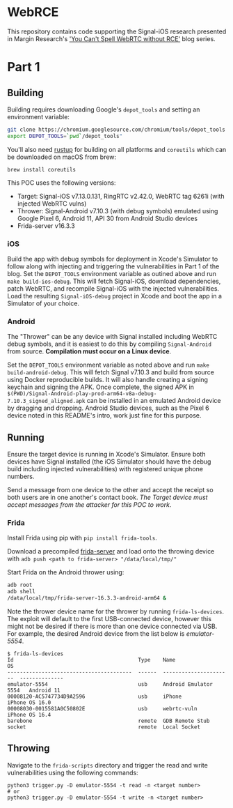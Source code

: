 WebRCE
===

This repository contains code supporting the Signal-iOS research presented in
Margin Research's
['You Can't Spell WebRTC without RCE'](https://margin.re/2024/07/you-cant-spell-webrtc-without-rce-part-1/)
blog series.

# Part 1

## Building

Building requires downloading Google's `depot_tools` and setting an environment
variable:

```bash
git clone https://chromium.googlesource.com/chromium/tools/depot_tools
export DEPOT_TOOLS=`pwd`/depot_tools"
```

You'll also need [rustup](https://rustup.rs) for building on all platforms and
`coreutils` which can be downloaded on macOS from brew:

```
brew install coreutils
```

This POC uses the following versions:
* Target: Signal-iOS v7.13.0.131, RingRTC v2.42.0, WebRTC tag 6261i (with
injected WebRTC vulns)
* Thrower: Signal-Android v7.10.3 (with debug symbols) emulated using Google
Pixel 6, Android 11, API 30 from Android Studio devices
* Frida-server v16.3.3

### iOS

Build the app with debug symbols for deployment in Xcode's Simulator to follow
along with injecting and triggering the vulnerabilities in Part 1 of the blog.
Set the `DEPOT_TOOLS` environment variable as outined above and run `make
build-ios-debug`. This will fetch Signal-iOS, download dependencies, patch
WebRTC, and recompile Signal-iOS with the injected vulnerabilities. Load the
resulting `Signal-iOS-debug` project in Xcode and boot the app in a Simulator
of your choice.

### Android

The "Thrower" can be any device with Signal installed including WebRTC
debug symbols, and it is easiest to do this by compiling `Signal-Android` from
source. **Compilation must occur on a Linux device**.

Set the `DEPOT_TOOLS` environment variable as noted above and run `make
build-android-debug`. This will fetch Signal v7.10.3 and build from source using
Docker reproducible builds. It will also handle creating a signing keychain and
signing the APK. Once complete, the signed APK in
`$(PWD)/Signal-Android-play-prod-arm64-v8a-debug-7.10.3_signed_aligned.apk`
can be installed in an emulated Android device by dragging and dropping. Android
Studio devices, such as the Pixel 6 device noted in this README's intro, work
just fine for this purpose.

## Running

Ensure the target device is running in Xcode's Simulator.
Ensure both devices have Signal installed (the iOS Simulator should have the
debug build including injected vulnerabilities) with registered unique
phone numbers.

Send a message from one device to the other and accept the receipt so both
users are in one another's contact book. _The Target device must accept messages
from the attacker for this POC to work_.

### Frida

Install Frida using pip with `pip install frida-tools`.

Download a precompiled [frida-server](https://github.com/frida/frida/releases)
and load onto the throwing device with
`adb push <path to frida-server> "/data/local/tmp/"`

Start Frida on the Android thrower using:

```bash
adb root
adb shell
/data/local/tmp/frida-server-16.3.3-android-arm64 &
```

Note the thrower device name for the thrower by running `frida-ls-devices`.
The exploit will default to the first USB-connected device, however this might
not be desired if there is more than one device connected via USB. For example,
the desired Android device from the list below is *emulator-5554*.

```console
$ frida-ls-devices
Id                                        Type    Name                    OS
----------------------------------------  ------  ----------------------  --------------
emulator-5554                             usb     Android Emulator 5554   Android 11
00008120-AC5747734D9A2596                 usb     iPhone                  iPhone OS 16.0
00008030-0015581A0C50802E                 usb     webrtc-vuln             iPhone OS 16.4
barebone                                  remote  GDB Remote Stub
socket                                    remote  Local Socket
```

## Throwing

Navigate to the `frida-scripts` directory and trigger the read and write
vulnerabilities using the following commands:

```shell
python3 trigger.py -D emulator-5554 -t read -n <target number>
# or
python3 trigger.py -D emulator-5554 -t write -n <target number>
```
